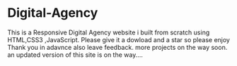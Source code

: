 # Digital-Agency
This is a Responsive Digital Agency website i built from scratch using HTML,CSS3 ,JavaScript.
Please give it a dowload and a star so please enjoy Thank you in adavnce also leave feedback.
more projects on the way soon.
an updated version of this site is on the way....
